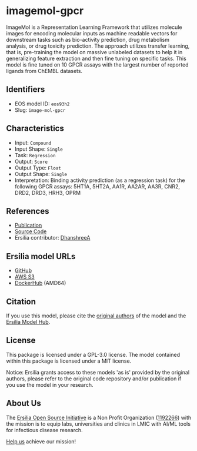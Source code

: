 # imagemol-gpcr

ImageMol is a Representation Learning Framework that utilizes molecule images for encoding molecular inputs as machine readable vectors for downstream tasks such as bio-activity prediction, drug metabolism analysis, or drug toxicity prediction. The approach utilizes transfer learning, that is, pre-training the model on massive unlabeled datasets to help it in generalizing feature extraction and then fine tuning on specific tasks. This model is fine tuned on 10 GPCR assays with the largest number of reported ligands from ChEMBL datasets.

## Identifiers

* EOS model ID: `eos93h2`
* Slug: `image-mol-gpcr`

## Characteristics

* Input: `Compound`
* Input Shape: `Single`
* Task: `Regression`
* Output: `Score`
* Output Type: `Float`
* Output Shape: `Single`
* Interpretation: Binding activity prediction (as a regression task) for the following GPCR assays: 5HT1A, 5HT2A, AA1R, AA2AR, AA3R, CNR2, DRD2, DRD3, HRH3, OPRM

## References

* [Publication](https://www.nature.com/articles/s42256-022-00557-6)
* [Source Code](https://github.com/HongxinXiang/ImageMol)
* Ersilia contributor: [DhanshreeA](https://github.com/DhanshreeA)

## Ersilia model URLs
* [GitHub](https://github.com/ersilia-os/eos93h2)
* [AWS S3](https://ersilia-models-zipped.s3.eu-central-1.amazonaws.com/eos93h2.zip)
* [DockerHub](https://hub.docker.com/r/ersiliaos/eos93h2) (AMD64)

## Citation

If you use this model, please cite the [original authors](https://www.nature.com/articles/s42256-022-00557-6) of the model and the [Ersilia Model Hub](https://github.com/ersilia-os/ersilia/blob/master/CITATION.cff).

## License

This package is licensed under a GPL-3.0 license. The model contained within this package is licensed under a MIT license.

Notice: Ersilia grants access to these models 'as is' provided by the original authors, please refer to the original code repository and/or publication if you use the model in your research.

## About Us

The [Ersilia Open Source Initiative](https://ersilia.io) is a Non Profit Organization ([1192266](https://register-of-charities.charitycommission.gov.uk/charity-search/-/charity-details/5170657/full-print)) with the mission is to equip labs, universities and clinics in LMIC with AI/ML tools for infectious disease research.

[Help us](https://www.ersilia.io/donate) achieve our mission!
